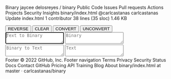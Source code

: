 Binary
jaycee delosreyes 
/
binary
Public
Code
Issues
Pull requests
Actions
Projects
Security
Insights
binary/index.html
@carlcastanas
carlcastanas Update index.html
 1 contributor
38 lines (35 sloc)  1.46 KB
<!DOCTYPE html>
<html lang="en" >
<head>
  <meta charset="UTF-8">
  <title>Binary Converter</title>
  <link rel="stylesheet" href="./style.css">
  <meta name="viewport" content="width=device-width, initial-scale=1">
  <meta name="viewport" content="width=device-width, initial-scale=1, maximum-scale=1, user-scalable=no">
  <link rel = "icon" href = "https://i.ibb.co/Ryp4bsF/Pics-Art-08-25-03-06-14-removebg-preview.png" type = "image/x-icon">

</head>
<body>

<!-- partial:index.partial.html -->

<div class="container">
	<div class="tools">
		<button class="sub toggle">REVERSE</button>
		<button class="sub clear clear-converted">CLEAR</button>    
		<button class="convert">CONVERT</button>
		<button class="unconvert">UNCONVERT</button>
	</div>
	<div class="decimalToBinary">
		<textarea autofocus class="decimal" placeholder="Text to Binary"></textarea>
		<textarea class="binary disabled" placeholder="Binary"></textarea>
	</div>
	<div class="binaryToDecimal">
		<textarea class="binary" placeholder="Binary to Text"></textarea>
		<textarea class="decimal disabled" placeholder="Text"></textarea>
	</div>
</div>
<!-- partial -->
  <script src='https://cdnjs.cloudflare.com/ajax/libs/jquery/3.1.0/jquery.min.js'></script><script  src="./script.js"></script>
      <script src="particles.js"></script>
        <script src="app.js"></script>
        <script src='https://cdnjs.cloudflare.com/ajax/libs/gsap/1.20.3/TweenMax.min.js'></script><script  src="./hover.js"></script>
</body>
</html>
Footer
© 2022 GitHub, Inc.
Footer navigation
Terms
Privacy
Security
Status
Docs
Contact GitHub
Pricing
API
Training
Blog
About
binary/index.html at master · carlcastanas/binary

